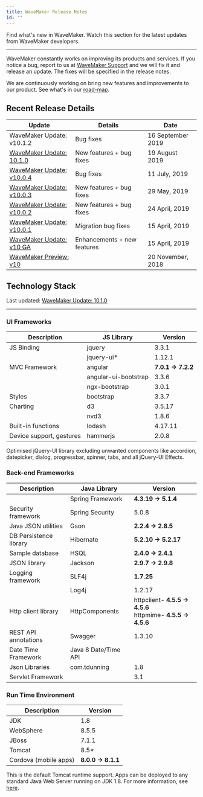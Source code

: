 ```yaml
---
title: WaveMaker Release Notes
id: ""
---
```

Find what's new in WaveMaker. Watch this section for the latest updates from WaveMaker developers. 

---
WaveMaker constantly works on improving its products and services. If you notice a bug, report to us at [WaveMaker Support](mailto:support@wavemaker.com) and we will fix it and release an update. The fixes will be specified in the release notes. 

We are continuously working on bring new features and improvements to our product. See what's in our [road-map](). 

## Recent Release Details

|Update |Details | Date |
|---|---|---|
|WaveMaker Update:  v10.1.2 |Bug fixes |16 September 2019 |   
|[WaveMaker Update: 10.1.0](/learn/wavemaker-release-notes/v10-1-0)|New features + bug fixes |19 August 2019 |
|[WaveMaker Update: v10.0.4]()|Bug fixes |11 July, 2019 |
|[WaveMaker Update: v10.0.3]()|New features + bug fixes |29 May, 2019 |
|[WaveMaker Update: v10.0.2]()|New features + bug fixes |24 April, 2019 |
|[WaveMaker Update: v10.0.1]()|Migration bug fixes |15 April, 2019 |
|[WaveMaker Update: v10 GA]()|Enhancements + new features |15 April, 2019 |
|[WaveMaker Preview: v10]()| |20 November, 2018|

## Technology Stack  
Last updated: [WaveMaker Update: 10.1.0](/learn/wavemaker-release-notes/v10-1-0)

---

### UI Frameworks

| Description | JS Library | Version |
| --- | --- | --- |
| JS Binding | jquery | 3.3.1 |
|  | jquery-ui* | 1.12.1 |
| MVC Framework | angular | **7.0.1 -> 7.2.2** |
|  | angular-ui-bootstrap | 3.3.6 |
|  | ngx-bootstrap | 3.0.1 |
| Styles | bootstrap | 3.3.7 |
| Charting | d3 | 3.5.17 |
|  | nvd3 | 1.8.6 |
| Built-in functions | lodash | 4.17.11 |
| Device support, gestures | hammerjs | 2.0.8 |

Optimised jQuery-UI library excluding unwanted components like accordion, datepicker, dialog, progressbar, spinner, tabs, and all jQuery-UI Effects.

### Back-end Frameworks

| Description | Java Library | Version |
| --- | --- | --- |
|  | Spring Framework | **4.3.19 -> 5.1.4** |
| Security framework | Spring Security | 5.0.8 |
| Java JSON utilities | Gson | **2.2.4 -> 2.8.5** |
| DB Persistence library | Hibernate | **5.2.10 -> 5.2.17** |
| Sample database | HSQL | **2.4.0 -> 2.4.1** |
| JSON library | Jackson | **2.9.7 -> 2.9.8** |
| Logging framework | SLF4j | **1.7.25** |
|  | Log4j | 1.2.17 |
| Http client library | HttpComponents | httpclient- **4.5.5 -> 4.5.6** <br> httpmime- **4.5.5 -> 4.5.6** |
| REST API annotations | Swagger | 1.3.10 |
| Date Time Framework | Java 8 Date/Time API |  |
| Json Libraries | com.tdunning |  1.8 |
| Servlet Framework |  | 3.1 |

### Run Time Environment

| Description | Version |
| --- | --- |
| JDK | 1.8 |
| WebSphere | 8.5.5 |
| JBoss | 7.1.1 |
| Tomcat | 8.5* |
| Cordova (mobile apps) | **8.0.0 -> 8.1.1** |

This is the default Tomcat runtime support. Apps can be deployed to any standard Java Web Server running on JDK 1.8. For more information, see [here](/learn/app-development/deployment/deployment-web-server).





